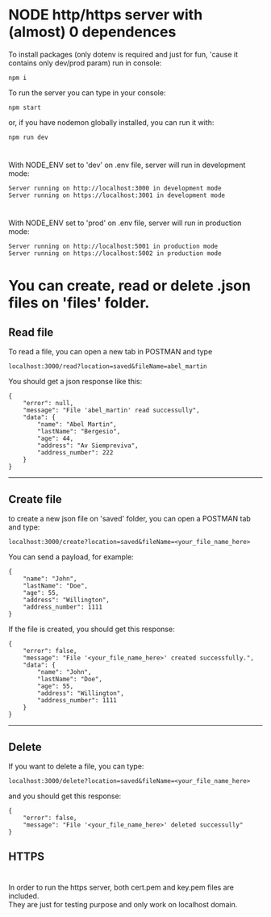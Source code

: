 # NODE http/https server with (almost) 0 dependences

To install packages (only dotenv is required and just for fun, 'cause it contains only dev/prod param)
run in console:
```
npm i
```

To run the server you can type in your console:
```
npm start
```
or, if you have nodemon globally installed, you can run it with:
```
npm run dev
```
#
With NODE_ENV set to 'dev' on .env file, server will run in development mode:
```
Server running on http://localhost:3000 in development mode
Server running on https://localhost:3001 in development mode
```
#
With NODE_ENV set to 'prod' on .env file, server will run in production mode:
```
Server running on http://localhost:5001 in production mode
Server running on https://localhost:5002 in production mode
```
#
# You can create, read or delete .json files on 'files' folder.

## Read file
To read a file, you can open a new tab in POSTMAN and type
```
localhost:3000/read?location=saved&fileName=abel_martin
```

You should get a json response like this:
```
{
    "error": null,
    "message": "File 'abel_martin' read successully",
    "data": {
        "name": "Abel Martin",
        "lastName": "Bergesio",
        "age": 44,
        "address": "Av Siempreviva",
        "address_number": 222
    }
}
```
---
## Create file

to create a new json file on 'saved' folder, you can open a POSTMAN tab and type:
```
localhost:3000/create?location=saved&fileName=<your_file_name_here>
```

You can send a payload, for example:
```
{
    "name": "John",
    "lastName": "Doe",
    "age": 55,
    "address": "Willington",
    "address_number": 1111
}
```
If the file is created, you should get this response:
```
{
    "error": false,
    "message": "File '<your_file_name_here>' created successfully.",
    "data": {
        "name": "John",
        "lastName": "Doe",
        "age": 55,
        "address": "Willington",
        "address_number": 1111
    }
}
```
---
## Delete
If you want to delete a file, you can type:
```
localhost:3000/delete?location=saved&fileName=<your_file_name_here>
```
and you should get this response:
```
{
    "error": false,
    "message": "File '<your_file_name_here>' deleted successully"
}
```

## HTTPS
#
In order to run the https server, both cert.pem and key.pem files are included.  
They are just for testing purpose and only work on localhost domain. 
